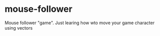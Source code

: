 # mouse-follower
Mouse follower "game". 
Just learing how wto move your game character using vectors
